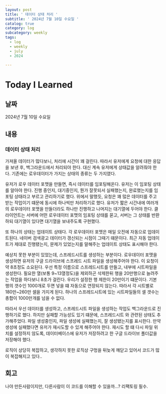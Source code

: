 ```yaml
---
layout: post
title: ' 데이터 상태 처리 '
subtitle: ' 2024년 7월 10일 수요일 '
catalog: true
category: log
subcategory: weekly
tags:
  - log
  - weekly
  - july
  - 2024

---
```


# Today I Learned

## 날짜

2024년 7월 10일 수요일

## 내용

### 데이터 상태 처리

 가져올 데이터가 많다보니, 처리에 시간이 꽤 걸린다. 따라서 유저에게 요청에 대한 응답을 보낸 후, 백그라운드에서 처리되야 한다. 대신 계속 유저에게 상태값을 알려줘야 한다. 기존에는 로우데이터가 가지는 상태의 종류는 두 가지였다.

 유저가 로우 데이터 포맷을 만들면, 즉시 데이터를 임포팅해온다. 유저는 이 임포팅 상태를 알아야 한다. 진행 중인지, 대기중인지, 뭔가 잘못되서 실패했는지, 완료했는지를 임포팅 상태라고 부르고 관리하기로 했다. 위에서 말했듯, 요청은 꽤 많은 데이터를 주고 받는 작업이기 떄문에 동시에 하나씩만 처리하기로 했다. 유저가 짧은 시간내에 여러개의 로우데이터 포맷을 만들더라도 하나만 진행하고 나머지는 대기열에 두어야 한다. 클라이언트는 서버에 어떤 로우데이터 포맷의 임포팅 상태를 묻고, 서버는 그 상태를 반환하되 대기열이 있다면 대기열을 보내주도록 구현했다.

 또 하나의 상태는 업데이트 상태다. 각 로우데이터 포맷은 매일 오전에 자동으로 업데이트된다. 네이버 검색광고 데이터가 갱신되는 시점이 그때기 떄문이다. 최근 자동 업데이트가 제대로 진행됐는지, 문제가 있었는지를 말해주는 업데이트 상태도 표시해야 한다.

 예상치 못한 부분이 있었는데, 스프레드시트를 생성하는 부분이다. 로우데이터 포맷을 생성하면 유저의 구글 드라이브에 스프레드 시트 파일을 생성해주어야 한다. 이 요청이 약 8초정도 소요된다. 우선 특정 이름으로 스프레드시트를 만들고, 내부에 시트파일을 생성한다. 필요한 열(보통 9~13열정도)을 제외하곤 삭제한뒤 행을 20만행으로 늘려주는 작업을 하다보니 8초가 걸린다. 우리가 설정한 행 제한이 20만이기 떄문이다. 기본 행의 갯수인 1000개로 두면 넣을 떄 자동으로 연장되지 않는다. 따라서 각 시트별로 180만~260만 셀을 가지게 된다. 하나의 스프레드시트에 있는 시트파일들의 셀 갯수는 총합이 1000만개를 넘을 수 없다.

 따라서 우선 데이터를 생성하고, 스프레드시트 파일을 생성하는 작업도 백그라운드로 진행하기로 했다. 하지만 실패할 가능성도 있기 떄문에, 스프레드시트 와 관련된 상태도 추가해주었다. 파일 생성중인지, 파일 생성에 실패했는지, 잘 생성됐는지를 표시한다. 만약 생성에 실패했다면 유저가 재시도할 수 있게 해주어야 한다. 재시도 할 떄 다시 파일 위치를 설정하지 않도록, 데이터베이스에 유저가 저장하려고 한 구글 드라이브 폴더값을 저장해야 했다.

 로직이 상당히 복잡하고, 생각하지 못한 로직상 구멍을 뒤늦게 꺠닫고 있어서 코드가 많이 복잡해지고 있다.. 

## 회고

나야 만든사람이지만, 다른사람이 이 코드를 이해할 수 있을까…? 리팩토링 필수.
